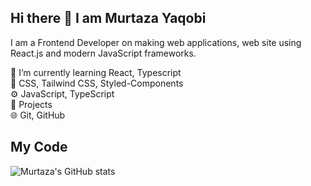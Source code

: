 ## Hi there 👋 I am Murtaza Yaqobi

I am a Frontend Developer on making web applications, web site using React.js and modern JavaScript frameworks.
  
🌱 I’m currently learning React, Typescript                                                                                                                                                                   
💅 CSS, Tailwind CSS, Styled-Components                                                                                                                                                                          
⚙️ JavaScript, TypeScript                                                                                                                                                                                        
🚀 Projects                                                                                                                                                                                                         
🌐 Git, GitHub                                                                                                                                                                                                      

## My Code
![Murtaza's GitHub stats](https://github-readme-stats.vercel.app/api?=anuraghazra&show_icons=true&theme=transparent)




